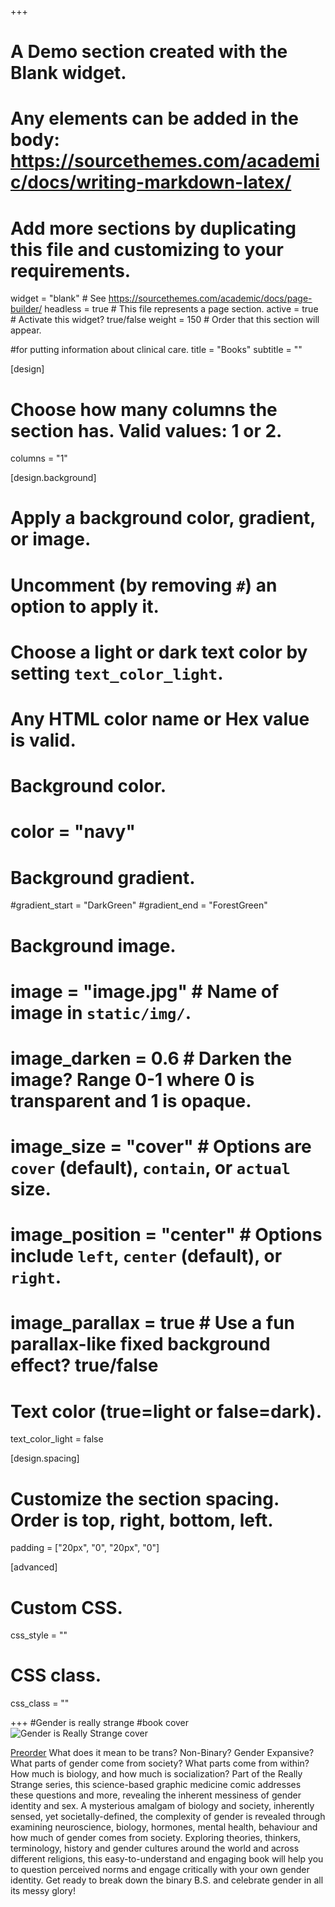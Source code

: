 +++
# A Demo section created with the Blank widget.
# Any elements can be added in the body: https://sourcethemes.com/academic/docs/writing-markdown-latex/
# Add more sections by duplicating this file and customizing to your requirements.

widget = "blank"  # See https://sourcethemes.com/academic/docs/page-builder/
headless = true  # This file represents a page section.
active = true  # Activate this widget? true/false
weight = 150  # Order that this section will appear.

#for putting information about clinical care. 
title = "Books"
subtitle = ""

[design]
  # Choose how many columns the section has. Valid values: 1 or 2.
  columns = "1"

[design.background]
  # Apply a background color, gradient, or image.
  #   Uncomment (by removing `#`) an option to apply it.
  #   Choose a light or dark text color by setting `text_color_light`.
  #   Any HTML color name or Hex value is valid.

  # Background color.
  # color = "navy"
  
  # Background gradient.
  #gradient_start = "DarkGreen"
  #gradient_end = "ForestGreen"
  
  # Background image.
  # image = "image.jpg"  # Name of image in `static/img/`.
  # image_darken = 0.6  # Darken the image? Range 0-1 where 0 is transparent and 1 is opaque.
  # image_size = "cover"  #  Options are `cover` (default), `contain`, or `actual` size.
  # image_position = "center"  # Options include `left`, `center` (default), or `right`.
  # image_parallax = true  # Use a fun parallax-like fixed background effect? true/false
  
  # Text color (true=light or false=dark).
  text_color_light = false

[design.spacing]
  # Customize the section spacing. Order is top, right, bottom, left.
  padding = ["20px", "0", "20px", "0"]

[advanced]
 # Custom CSS. 
 css_style = ""
 
 # CSS class.
 css_class = ""

+++
#Gender is really strange
#book cover
![Gender is Really Strange cover](GiRS_cover.jpg "Gender is Really Strange")

[Preorder](https://us.jkp.com/products/gender-is-really-strange?_pos=1&_psq=gender+is+really+str&_ss=e&_v=1.0)
What does it mean to be trans? Non-Binary? Gender Expansive? What parts of gender come from society? What parts come from within? How much is biology, and how much is socialization? Part of the Really Strange series, this science-based graphic medicine comic addresses these questions and more, revealing the inherent messiness of gender identity and sex. A mysterious amalgam of biology and society, inherently sensed, yet societally-defined, the complexity of gender is revealed through examining neuroscience, biology, hormones, mental health, behaviour and how much of gender comes from society. Exploring theories, thinkers, terminology, history and gender cultures around the world and across different religions, this easy-to-understand and engaging book will help you to question perceived norms and engage critically with your own gender identity. Get ready to break down the binary B.S. and celebrate gender in all its messy glory!
